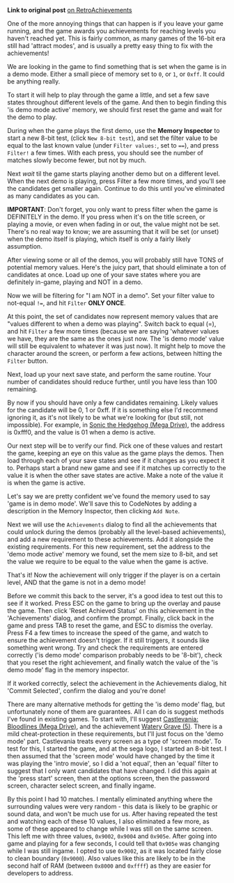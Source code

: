 __Link to original post__ [on RetroAchievements](http://retroachievements.org/viewtopic.php?t=81)

One of the more annoying things that can happen is if you leave your game running, and the game awards you achievements for reaching levels you haven't reached yet. This is fairly common, as many games of the 16-bit era still had 'attract modes', and is usually a pretty easy thing to fix with the achievements!

We are looking in the game to find something that is set when the game is in a demo mode. Either a small piece of memory set to `0`, or `1`, or `0xff`. It could be anything really.

To start it will help to play through the game a little, and set a few save states throughout different levels of the game. And then to begin finding this 'is demo mode active' memory, we should first reset the game and wait for the demo to play.

During when the game plays the first demo, use the **Memory Inspector** to start a new 8-bit test, (click `New 8-bit test`), and set the filter value to be equal to the last known value (under `Filter values:`, set to `==`), and press `Filter!` a few times. With each press, you should see the number of matches slowly become fewer, but not by much. 

Next *wait* til the game starts playing another demo but on a different level. When the next demo is playing, press Filter a few more times, and you'll see the candidates get smaller again. Continue to do this until you've eliminated as many candidates as you can.

**IMPORTANT**: Don't forget, you only want to press filter when the game is DEFINITELY in the demo. If you press when it's on the title screen, or playing a movie, or even when fading in or out, the value might not be set. There's no real way to know; we are assuming that it will be set (or unset) when the demo itself is playing, which itself is only a fairly likely assumption. 

After viewing some or all of the demos, you will probably still have TONS of potential memory values. Here's the juicy part, that should eliminate a ton of candidates at once. Load up one of your save states where you are definitely in-game, playing and NOT in a demo.

Now we will be filtering for "I am NOT in a demo". Set your filter value to not-equal `!=`, and hit `Filter` **ONLY ONCE**.

At this point, the set of candidates now represent memory values that are "values different to when a demo was playing". Switch back to equal (=), and hit `Filter` a few more times (because we are saying 'whatever values we have, they are the same as the ones just now. The 'is demo mode' value will still be equivalent to whatever it was just now). It might help to move the character around the screen, or perform a few actions, between hitting the `Filter` button. 

Next, load up your next save state, and perform the same routine. Your number of candidates should reduce further, until you have less than 100 remaining.

By now if you should have only a few candidates remaining. Likely values for the candidate will be 0, 1 or 0xff. If it is something else I'd recommend ignoring it, as it's not likely to be what we're looking for (but still, not impossible). For example, in [Sonic the Hedgehog (Mega Drive)](http://retroachievements.org/game/1), the address is 0xfff0, and the value is 01 when a demo is active.

Our next step will be to verify our find. Pick one of these values and restart the game, keeping an eye on this value as the game plays the demos. Then load through each of your save states and see if it changes as you expect it to. Perhaps start a brand new game and see if it matches up correctly to the value it is when the other save states are active. Make a note of the value it is when the game is active. 

Let's say we are pretty confident we've found the memory used to say 'game is in demo mode'. We'll save this to CodeNotes by adding a description in the Memory Inspector, then clicking `Add Note`. 

Next we will use the `Achievements` dialog to find all the achievements that could unlock during the demos (probably all the level-based achievements), and add a new requirement to these achievements. Add it alongside the existing requirements. For this new requirement, set the address to the 'demo mode active' memory we found, set the mem size to 8-bit, and set the value we require to be equal to the value when the game is active.

That's it! Now the achievement will only trigger if the player is on a certain level, AND that the game is not in a demo mode! 

Before we commit this back to the server, it's a good idea to test out this to see if it worked. Press ESC on the game to bring up the overlay and pause the game. Then click 'Reset Achieved Status' on this achievement in the 'Achievements' dialog, and confirm the prompt. Finally, click back in the game and press TAB to reset the game, and ESC to dismiss the overlay. Press F4 a few times to increase the speed of the game, and watch to ensure the achievement doesn't trigger. If it still triggers, it sounds like something went wrong. Try and check the requirements are entered correctly ('is demo mode' comparison probably needs to be '8-bit'), check that you reset the right achievement, and finally watch the value of the 'is demo mode' flag in the memory inspector. 

If it worked correctly, select the achievement in the Achievements dialog, hit 'Commit Selected', confirm the dialog and you're done!

There are many alternative methods for getting the 'is demo mode' flag, but unfortunately none of them are guarantees. All I can do is suggest methods I've found in existing games. To start with, I'll suggest [Castlevania: Bloodlines (Mega Drive)](http://retroachievements.org/game/69), and the achievement [Watery Grave (5)](http://retroachievements.org/achievement/209). There is a mild cheat-protection in these requirements, but I'll just focus on the 'demo mode' part. Castlevania treats every screen as a type of 'screen mode'. To test for this, I started the game, and at the sega logo, I started an 8-bit test. I then assumed that the 'screen mode' would have changed by the time it was playing the 'intro movie', so I did a 'not equal', then an 'equal' filter to suggest that I only want candidates that have changed. I did this again at the 'press start' screen, then at the options screen, then the password screen, character select screen, and finally ingame. 

By this point I had 10 matches. I mentally eliminated anything where the surrounding values were very random - this data is likely to be graphic or sound data, and won't be much use for us. After having repeated the test and watching each of these 10 values, I also eliminated a few more, as some of these appeared to change while I was still on the same screen. This left me with three values, `0x9002`, `0x9004` and `0x905e`. After going into game and playing for a few seconds, I could tell that `0x905e` was changing while I was still ingame. I opted to use `0x9002`, as it was located fairly close to clean boundary (`0x9000`). Also values like this are likely to be in the second half of RAM (between `0x8000` and `0xffff`) as they are easier for developers to address. 
